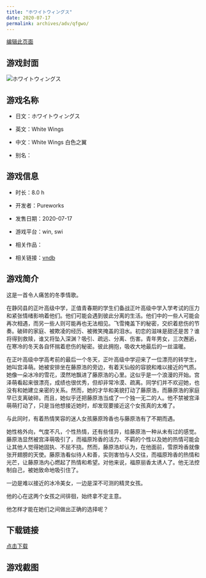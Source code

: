 ```yaml
---
title: "ホワイトウィングス"
date: 2020-07-17
permalink: archives/adv/qfgwo/
---
```

[编辑此页面](https://github.com/ACG-3/ADV3-source/blob/main/source/_posts/%E3%83%9B%E3%83%AF%E3%82%A4%E3%83%88%E3%82%A6%E3%82%A3%E3%83%B3%E3%82%B0%E3%82%B9.md)

## 游戏封面

![ホワイトウィングス](https://pan.timero.xyz/d/onedrive/img_lib_001/%E3%83%9B%E3%83%AF%E3%82%A4%E3%83%88%E3%82%A6%E3%82%A3%E3%83%B3%E3%82%B0%E3%82%B9_cover.avif)


## 游戏名称

- 日文：ホワイトウィングス
- 英文：White Wings
- 中文：White Wings 白色之翼

- 别名：


## 游戏信息

- 时长：8.0 h
- 开发者：Pureworks
- 发售日期：2020-07-17
- 游戏平台：win, swi
- 相关作品：

- 相关链接：[vndb](https://vndb.org/v27379)


## 游戏简介

这是一首令人痛苦的冬季情歌。

在静冈县的正叶高级中学，正值青春期的学生们备战正叶高级中学入学考试的压力和紧张情绪影响着他们。他们可能会遇到彼此分离的生活。他们中的一些人可能会再次相遇，而另一些人则可能再也无法相见。飞雪掩盖下的秘密，交织着悲伤的节奏。破碎的家庭、被欺凌的经历、被微笑掩盖的泪水。初恋的滋味是甜还是苦？谁将得到救赎，谁又将坠入深渊？吸引、疏远、分离、伤害。青年男女，三次邂逅，在寒冷的冬天各自怀揣着悲伤的秘密。彼此拥抱，吸收大地最后的一丝温暖。

在正叶高级中学高考前的最后一个冬天，正叶高级中学迎来了一位漂亮的转学生，她叫宫泽萌。她被安排坐在藤原浩的旁边，有着天仙般的容貌和难以接近的气质。她像一朵冰冷的雪花，漠然地飘进了藤原浩的心里。这似乎是一个浪漫的开始。宫泽萌看起来很漂亮，成绩也很优秀，但却非常冷漠、疏离。同学们并不欢迎她，也没有和她建立亲密的关系。然而，她的才华和美貌打动了藤原浩，而藤原浩的家庭早已支离破碎。而且，她似乎还把藤原浩当成了一个独一无二的人。他不禁被宫泽萌萌打动了，只是当他想接近她时，却发现要接近这个女孩真的太难了。

与此同时，有着热情笑容的迷人女孩藤原玲香也与藤原浩有了不期而遇。

她性格外向，气度不凡，个性热情，还有些怪异，给藤原浩一种从未有过的感觉。藤原浩显然被宫泽萌吸引了，而福原玲香的活力、不羁的个性以及她的热情可能会让其他人觉得她固执、不屈不挠。然而，藤原浩却认为，在他面前，雪原玲香就像张开翅膀的天使。藤原浩看似待人和善，实则害怕与人交往，而福原玲香的热情和光芒，让藤原浩内心燃起了热情和希望。对他来说，福原丽香太诱人了。他无法控制自己，被她致命地吸引住了。

一边是难以接近的冰冷美女，一边是深不可测的精灵女孩。

他的心在这两个女孩之间徘徊，始终拿不定主意。

他怎样才能在她们之间做出正确的选择呢？




## 下载链接

[点击下载](https://pan.timero.xyz/onedrive/adv_lib_001/%E3%83%9B%E3%83%AF%E3%82%A4%E3%83%88%E3%82%A6%E3%82%A3%E3%83%B3%E3%82%B0%E3%82%B9)


## 游戏截图


